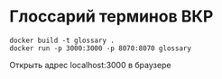 # Глоссарий терминов ВКР

```
docker build -t glossary .
docker run -p 3000:3000 -p 8070:8070 glossary 
```
Открыть адрес localhost:3000 в браузере

